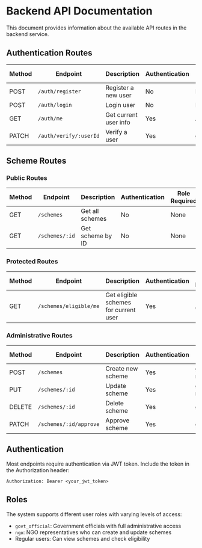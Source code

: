 # Backend API Documentation

This document provides information about the available API routes in the backend service.

## Authentication Routes

| Method | Endpoint               | Description           | Authentication | Role Required |
| ------ | ---------------------- | --------------------- | -------------- | ------------- |
| POST   | `/auth/register`       | Register a new user   | No             | None          |
| POST   | `/auth/login`          | Login user            | No             | None          |
| GET    | `/auth/me`             | Get current user info | Yes            | Any           |
| PATCH  | `/auth/verify/:userId` | Verify a user         | Yes            | govt_official |

## Scheme Routes

### Public Routes

| Method | Endpoint       | Description      | Authentication | Role Required |
| ------ | -------------- | ---------------- | -------------- | ------------- |
| GET    | `/schemes`     | Get all schemes  | No             | None          |
| GET    | `/schemes/:id` | Get scheme by ID | No             | None          |

### Protected Routes

| Method | Endpoint               | Description                           | Authentication | Role Required |
| ------ | ---------------------- | ------------------------------------- | -------------- | ------------- |
| GET    | `/schemes/eligible/me` | Get eligible schemes for current user | Yes            | Any           |

### Administrative Routes

| Method | Endpoint               | Description       | Authentication | Role Required      |
| ------ | ---------------------- | ----------------- | -------------- | ------------------ |
| POST   | `/schemes`             | Create new scheme | Yes            | govt_official, ngo |
| PUT    | `/schemes/:id`         | Update scheme     | Yes            | govt_official, ngo |
| DELETE | `/schemes/:id`         | Delete scheme     | Yes            | govt_official      |
| PATCH  | `/schemes/:id/approve` | Approve scheme    | Yes            | govt_official      |

## Authentication

Most endpoints require authentication via JWT token. Include the token in the Authorization header:

```
Authorization: Bearer <your_jwt_token>
```

## Roles

The system supports different user roles with varying levels of access:

- `govt_official`: Government officials with full administrative access
- `ngo`: NGO representatives who can create and update schemes
- Regular users: Can view schemes and check eligibility
